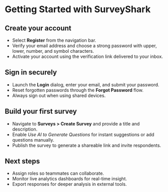 # Getting Started with SurveyShark

## Create your account
- Select **Register** from the navigation bar.
- Verify your email address and choose a strong password with upper, lower, number, and symbol characters.
- Activate your account using the verification link delivered to your inbox.

## Sign in securely
- Launch the **Login** dialog, enter your email, and submit your password.
- Reset forgotten passwords through the **Forgot Password** flow.
- Always sign out when using shared devices.

## Build your first survey
- Navigate to **Surveys > Create Survey** and provide a title and description.
- Enable *Use AI to Generate Questions* for instant suggestions or add questions manually.
- Publish the survey to generate a shareable link and invite respondents.

## Next steps
- Assign roles so teammates can collaborate.
- Monitor live analytics dashboards for real-time insight.
- Export responses for deeper analysis in external tools.
